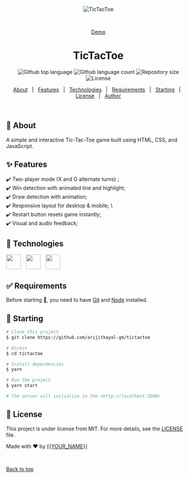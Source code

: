 <div align="center" id="top"> 
  <img src="screenshots/play.gif" alt="TicTacToe" />

  &#xa0;

  <a href="https://arijitkayal-gm.github.io/Tic-tac-toe-/">Demo</a>
</div>

<h1 align="center">TicTacToe</h1>

<p align="center">
  <img alt="Github top language" src="https://img.shields.io/github/languages/top/arijitkayal-gm/tictactoe?color=56BEB8">

  <img alt="Github language count" src="https://img.shields.io/github/languages/count/arijitkayal-gm/tictactoe?color=56BEB8">

  <img alt="Repository size" src="https://img.shields.io/github/repo-size/arijitkayal-gm/tictactoe?color=56BEB8">

  <img alt="License" src="https://img.shields.io/github/license/arijitkayal-gm/tictactoe?color=56BEB8">

  <!-- <img alt="Github issues" src="https://img.shields.io/github/issues/arijitkayal-gm/tictactoe?color=56BEB8" /> -->

  <!-- <img alt="Github forks" src="https://img.shields.io/github/forks/arijitkayal-gm/tictactoe?color=56BEB8" /> -->

  <!-- <img alt="Github stars" src="https://img.shields.io/github/stars/arijitkayal-gm/tictactoe?color=56BEB8" /> -->
</p>

<!-- Status -->

<!-- <h4 align="center"> 
	🚧  TicTacToe 🚀 Under construction...  🚧
</h4> 

<hr> -->

<p align="center">
  <a href="#dart-about">About</a> &#xa0; | &#xa0; 
  <a href="#sparkles-features">Features</a> &#xa0; | &#xa0;
  <a href="#rocket-technologies">Technologies</a> &#xa0; | &#xa0;
  <a href="#white_check_mark-requirements">Requirements</a> &#xa0; | &#xa0;
  <a href="#checkered_flag-starting">Starting</a> &#xa0; | &#xa0;
  <a href="#memo-license">License</a> &#xa0; | &#xa0;
  <a href="https://github.com/arijitkayal-gm" target="_blank">Author</a>
</p>

<br>

## :dart: About ##

A simple and interactive Tic-Tac-Toe game built using HTML, CSS, and JavaScript.

## :sparkles: Features ##

:heavy_check_mark: Two-player mode (X and O alternate turns) ;\
:heavy_check_mark: Win detection with animated line and highlight;\
:heavy_check_mark: Draw detection with animation;\
:heavy_check_mark:  Responsive layout for desktop & mobile; \  
:heavy_check_mark: Restart button resets game instantly; \
:heavy_check_mark: Visual and audio feedback;

## :rocket: Technologies ##

<div align="left">
  <img src="https://img.shields.io/badge/JavaScript-F7DF1E?logo=javascript&logoColor=black&style=for-the-badge" height="40" />
  <img width="6"/>
  <img src="https://img.shields.io/badge/HTML5-E34F26?logo=html5&logoColor=white&style=for-the-badge" height="40" />
  <img width="6"/>
  <img src="https://img.shields.io/badge/CSS3-1572B6?logo=css3&logoColor=white&style=for-the-badge" height="40" />
</div>

## :white_check_mark: Requirements ##

Before starting :checkered_flag:, you need to have [Git](https://git-scm.com) and [Node](https://nodejs.org/en/) installed.

## :checkered_flag: Starting ##

```bash
# Clone this project
$ git clone https://github.com/arijitkayal-gm/tictactoe

# Access
$ cd tictactoe

# Install dependencies
$ yarn

# Run the project
$ yarn start

# The server will initialize in the <http://localhost:3000>
```

## :memo: License 

This project is under license from MIT. For more details, see the [LICENSE](LICENSE.md) file.

Made with :heart: by <a href="https://github.com/arijitkayal-gm" target="_blank">{{YOUR_NAME}}</a>

&#xa0;

<a href="#top">Back to top</a>
